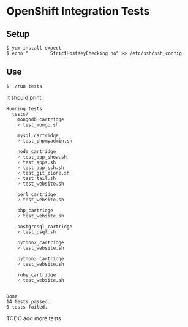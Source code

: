 # OpenShift Integration Tests

## Setup

    $ yum install expect
    $ echo "        StrictHostKeyChecking no" >> /etc/ssh/ssh_config

## Use

    $ ./run tests

It should print: 

    Running tests
      tests/
        mongodb_cartridge
        ✓ test_mongo.sh

        mysql_cartridge
        ✓ test_phpmyadmin.sh

        node_cartridge
        ✓ test_app_show.sh
        ✓ test_apps.sh
        ✓ test_app_ssh.sh
        ✓ test_git_clone.sh
        ✓ test_tail.sh
        ✓ test_website.sh

        perl_cartridge
        ✓ test_website.sh

        php_cartridge
        ✓ test_website.sh

        postgresql_cartridge
        ✓ test_psql.sh

        python2_cartridge
        ✓ test_website.sh

        python3_cartridge
        ✓ test_website.sh

        ruby_cartridge
        ✓ test_website.sh


    Done
    14 tests passed.
    0 tests failed.

TODO add more tests
